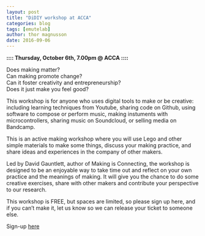 ```yaml
---
layout: post
title: "DiDIY workshop at ACCA"
categories: blog
tags: [emutelab]
author: thor magnusson
date: 2016-09-06
---
```


**:::: Thursday, October 6th, 7.00pm @ ACCA ::::**

Does making matter?<br>
Can making promote change?<br>
Can it foster creativity and entrepreneurship?<br>
Does it just make you feel good?<br>

This workshop is for anyone who uses digital tools to make or be creative: including learning techniques from Youtube, sharing code on Github, using software to compose or perform music, making instuments with microcontrollers, sharing music on Soundcloud, or selling media on Bandcamp.

This is an active making workshop where you will use Lego and other simple materials to make some things, discuss your making practice, and share ideas and experiences in the company of other makers.

Led by David Gauntlett, author of Making is Connecting, the workshop is designed to be an enjoyable way to take time out and reflect on your own practice and the meanings of making. It will give you the chance to do some creative exercises, share with other makers and contribute your perspective to our research.

This workshop is FREE, but spaces are limited, so please sign up here, and if you can’t make it, let us know so we can release your ticket to someone else.

Sign-up <a href="https://www.eventbrite.co.uk/e/didiy-maker-workshop-at-university-of-sussex-tickets-26679962486">here</a>